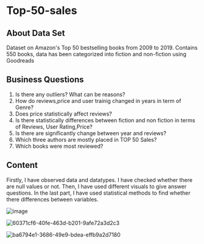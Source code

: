 # Top-50-sales
## About Data Set
Dataset on Amazon's Top 50 bestselling books from 2009 to 2019. Contains 550 books, data has been categorized into fiction and non-fiction using Goodreads
## Business Questions
1) Is there any outliers? What can be reasons? 
2) How do  reviews,price and user trainig  changed in years in term of Genre?
3) Does price  statistically affect reviews?
4) Is  there statistically differences between fiction and non fiction in terms of Reviews, User Rating,Price?
5) Is there are significantly change between year and reviews?
6) Which three authors are mostly placed  in TOP 50 Sales?
7) Which books were most reviewed?
## Content 
Firstly, I have observed data and datatypes. I have checked whether there are null values or not. Then, I have used different visuals to give answer questions. In the last part, I have used statistical methods to find whether there differences between variables. 


![image](https://github.com/NevzatTaha/Top-50-sales/assets/108625825/69aab0a1-6adf-4a4c-9c5b-98f88369e8dd)

![60371cf6-40fe-463d-b201-9afe72a3d2c3](https://github.com/NevzatTaha/Top-50-sales/assets/108625825/4903afdb-1218-4dea-8db1-a4a19b93738a)

![ba6794e1-3686-49e9-bdea-effb9a2d7180](https://github.com/NevzatTaha/Top-50-sales/assets/108625825/33ae5f2f-8cb0-425b-aaa0-034c8ebe84cd)



 
